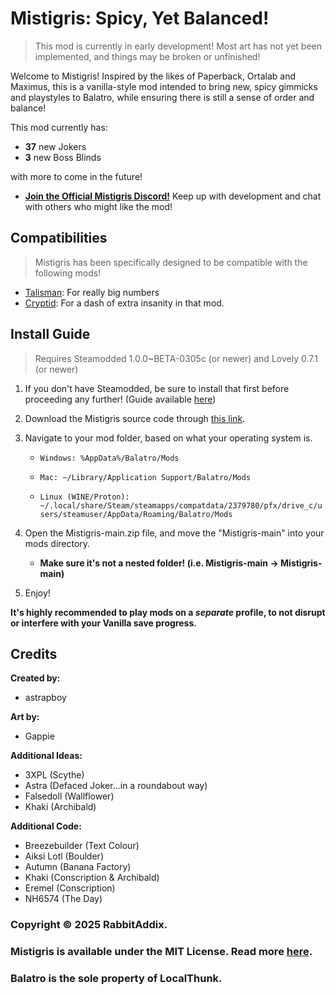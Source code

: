 # Mistigris: Spicy, Yet Balanced!
> This mod is currently in early development! Most art has not yet been implemented, and things may be broken or unfinished!

Welcome to Mistigris! Inspired by the likes of Paperback, Ortalab and Maximus, this is a vanilla-style mod intended to bring new, spicy gimmicks and playstyles to Balatro, while ensuring there is still a sense of order and balance!

This mod currently has:
* **37** new Jokers
* **3** new Boss Blinds

with more to come in the future!

* **[Join the Official Mistigris Discord!](<https://discord.gg/fjcBm5YmdN>)**
Keep up with development and chat with others who might like the mod!

## Compatibilities

> Mistigris has been specifically designed to be compatible with the following mods!

* [Talisman](<https://github.com/MathIsFun0/Talisman>): For really big numbers
* [Cryptid](<https://github.com/MathIsFun0/Cryptid>): For a dash of extra insanity in that mod.

## Install Guide
> Requires Steamodded 1.0.0~BETA-0305c (or newer) and Lovely 0.7.1 (or newer)
1. If you don't have Steamodded, be sure to install that first before proceeding any further! (Guide available [here](<https://github.com/Steamodded/smods/wiki>))
2. Download the Mistigris source code through [this link](<https://github.com/astrapboy/Mistigris/archive/refs/heads/main.zip>).
3. Navigate to your mod folder, based on what your operating system is.

	* ```Windows: %AppData%/Balatro/Mods```

	* ```Mac: ~/Library/Application Support/Balatro/Mods```

	* ```Linux (WINE/Proton): ~/.local/share/Steam/steamapps/compatdata/2379780/pfx/drive_c/users/steamuser/AppData/Roaming/Balatro/Mods```

4. Open the Mistigris-main.zip file, and move the "Mistigris-main" into your mods directory.
	* **Make sure it's not a nested folder! (i.e. Mistigris-main -> Mistigris-main)**

5. Enjoy!

**It's highly recommended to play mods on a *separate* profile, to not disrupt or interfere with your Vanilla save progress.**

## Credits
**Created by:**
* astrapboy

**Art by:**
* Gappie

**Additional Ideas:**
* 3XPL (Scythe)
* Astra (Defaced Joker...in a roundabout way)
* Falsedoll (Wallflower)
* Khaki (Archibald)

**Additional Code:**
* Breezebuilder (Text Colour)
* Aiksi Lotl (Boulder)
* Autumn (Banana Factory)
* Khaki (Conscription & Archibald)
* Eremel (Conscription)
* NH6574 (The Day)

### Copyright © 2025 RabbitAddix.

### Mistigris is available under the MIT License. Read more [here](https://github.com/astrapboy/Mistigris/blob/main/LICENSE).

### Balatro is the sole property of LocalThunk.